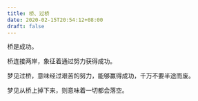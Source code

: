 ```yaml
---
title: 桥、过桥
date: 2020-02-15T20:54:12+08:00
draft: false
---
```


桥是成功。



桥连接两岸，象征着通过努力获得成功。



梦见过桥，意味经过艰苦的努力，能够赢得成功，千万不要半途而废。



梦见从桥上掉下来，则意味着一切都会落空。

